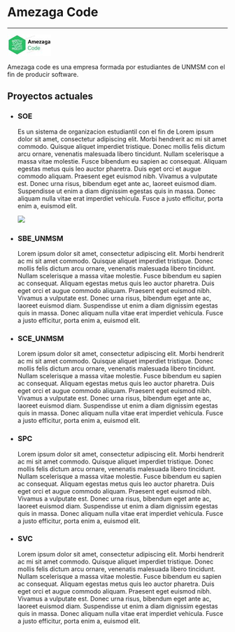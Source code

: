 # Amezaga Code         
___         
![](https://github.com/EDGUS1/Amezaga-Code/blob/Navarro_Eduardo/Desarrollo/SOE/Fuentes/logo_empresa_opt.jpg)

Amezaga  code es una empresa formada por estudiantes de UNMSM con el fin de producir software.

## Proyectos actuales

- ### SOE
    Es un sistema de organizacion estudiantil con el fin de Lorem ipsum dolor sit amet, consectetur adipiscing elit. Morbi hendrerit ac mi sit amet commodo. Quisque aliquet imperdiet tristique. Donec mollis felis dictum arcu ornare, venenatis malesuada libero tincidunt. Nullam scelerisque a massa vitae molestie. Fusce bibendum eu sapien ac consequat. Aliquam egestas metus quis leo auctor pharetra. Duis eget orci et augue commodo aliquam. Praesent eget euismod nibh. Vivamus a vulputate est. Donec urna risus, bibendum eget ante ac, laoreet euismod diam. Suspendisse ut enim a diam dignissim egestas quis in massa. Donec aliquam nulla vitae erat imperdiet vehicula. Fusce a justo efficitur, porta enim a, euismod elit.

    ![](https://github.com/EDGUS1/Amezaga-Code/blob/main/Desarrollo/SOE/Fuentes/Dise%C3%B1o/Prototipos/Login_ES.png)

- ### SBE_UNMSM
    Lorem ipsum dolor sit amet, consectetur adipiscing elit. Morbi hendrerit ac mi sit amet commodo. Quisque aliquet imperdiet tristique. Donec mollis felis dictum arcu ornare, venenatis malesuada libero tincidunt. Nullam scelerisque a massa vitae molestie. Fusce bibendum eu sapien ac consequat. Aliquam egestas metus quis leo auctor pharetra. Duis eget orci et augue commodo aliquam. Praesent eget euismod nibh. Vivamus a vulputate est. Donec urna risus, bibendum eget ante ac, laoreet euismod diam. Suspendisse ut enim a diam dignissim egestas quis in massa. Donec aliquam nulla vitae erat imperdiet vehicula. Fusce a justo efficitur, porta enim a, euismod elit.

- ### SCE_UNMSM
    Lorem ipsum dolor sit amet, consectetur adipiscing elit. Morbi hendrerit ac mi sit amet commodo. Quisque aliquet imperdiet tristique. Donec mollis felis dictum arcu ornare, venenatis malesuada libero tincidunt. Nullam scelerisque a massa vitae molestie. Fusce bibendum eu sapien ac consequat. Aliquam egestas metus quis leo auctor pharetra. Duis eget orci et augue commodo aliquam. Praesent eget euismod nibh. Vivamus a vulputate est. Donec urna risus, bibendum eget ante ac, laoreet euismod diam. Suspendisse ut enim a diam dignissim egestas quis in massa. Donec aliquam nulla vitae erat imperdiet vehicula. Fusce a justo efficitur, porta enim a, euismod elit.
- ### SPC
    Lorem ipsum dolor sit amet, consectetur adipiscing elit. Morbi hendrerit ac mi sit amet commodo. Quisque aliquet imperdiet tristique. Donec mollis felis dictum arcu ornare, venenatis malesuada libero tincidunt. Nullam scelerisque a massa vitae molestie. Fusce bibendum eu sapien ac consequat. Aliquam egestas metus quis leo auctor pharetra. Duis eget orci et augue commodo aliquam. Praesent eget euismod nibh. Vivamus a vulputate est. Donec urna risus, bibendum eget ante ac, laoreet euismod diam. Suspendisse ut enim a diam dignissim egestas quis in massa. Donec aliquam nulla vitae erat imperdiet vehicula. Fusce a justo efficitur, porta enim a, euismod elit.
- ### SVC
    Lorem ipsum dolor sit amet, consectetur adipiscing elit. Morbi hendrerit ac mi sit amet commodo. Quisque aliquet imperdiet tristique. Donec mollis felis dictum arcu ornare, venenatis malesuada libero tincidunt. Nullam scelerisque a massa vitae molestie. Fusce bibendum eu sapien ac consequat. Aliquam egestas metus quis leo auctor pharetra. Duis eget orci et augue commodo aliquam. Praesent eget euismod nibh. Vivamus a vulputate est. Donec urna risus, bibendum eget ante ac, laoreet euismod diam. Suspendisse ut enim a diam dignissim egestas quis in massa. Donec aliquam nulla vitae erat imperdiet vehicula. Fusce a justo efficitur, porta enim a, euismod elit.